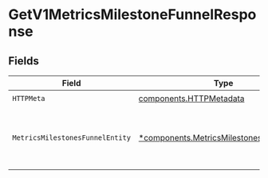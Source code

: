 # GetV1MetricsMilestoneFunnelResponse


## Fields

| Field                                                                                                 | Type                                                                                                  | Required                                                                                              | Description                                                                                           |
| ----------------------------------------------------------------------------------------------------- | ----------------------------------------------------------------------------------------------------- | ----------------------------------------------------------------------------------------------------- | ----------------------------------------------------------------------------------------------------- |
| `HTTPMeta`                                                                                            | [components.HTTPMetadata](../../models/components/httpmetadata.md)                                    | :heavy_check_mark:                                                                                    | N/A                                                                                                   |
| `MetricsMilestonesFunnelEntity`                                                                       | [*components.MetricsMilestonesFunnelEntity](../../models/components/metricsmilestonesfunnelentity.md) | :heavy_minus_sign:                                                                                    | Returns a report with time bucketed milestone data                                                    |
